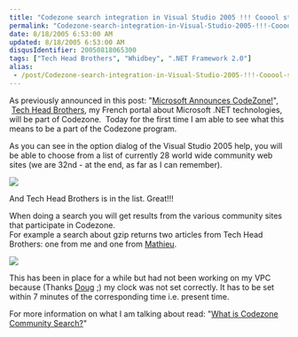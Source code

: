 ```yaml
---
title: "Codezone search integration in Visual Studio 2005 !!! Cooool stuf :-)"
permalink: "Codezone-search-integration-in-Visual-Studio-2005-!!!-Cooool-stuf-)"
date: 8/18/2005 6:53:00 AM
updated: 8/18/2005 6:53:00 AM
disqusIdentifier: 20050818065300
tags: ["Tech Head Brothers", "Whidbey", ".NET Framework 2.0"]
alias:
 - /post/Codezone-search-integration-in-Visual-Studio-2005-!!!-Cooool-stuf-).aspx/index.html
---
```




As previously announced in this post: "[Microsoft 
Announces CodeZone!](http://weblogs.asp.net/lkempe/archive/2005/03/29/396184.aspx)",  [Tech 
Head Brothers](http://www.techheadbrothers.com), my French portal about Microsoft .NET technologies, will be 
part of Codezone.  Today for the first time I am able to see what this 
means to be a part of the Codezone program.
<!-- more -->

As you can see in the option dialog of the Visual Studio 2005 help, you will 
be able to choose from a list of currently 28 world wide community web sites (we 
are 32nd - at the end, as far as I can remember).

![](http://membres.lycos.fr/lkempe//thbcodezone1.jpg)

And Tech Head Brothers is in the list. Great!!!

When doing a search you will get results from the various community sites 
that participate in Codezone.  
For example a search about gzip returns two 
articles from Tech Head Brothers: one from me and one from [Mathieu](http://myaustraliantrip.blogspot.com/).

![](http://membres.lycos.fr/lkempe//thbcodezone2.jpg)

This has been in place for a while but had not been working on my VPC because 
(Thanks [Doug](http://www.dotnetjunkies.com/weblog/dougseven/) ;) my 
clock was not set correctly. It has to be set within 7 minutes of the 
corresponding time i.e. present time.

For more information on what I am talking about read: "[What 
is Codezone Community Search?](http://markitup.com/Posts/Post.aspx?postId=611bc7a7-cd07-4dd8-a058-14ad1884538b)"
